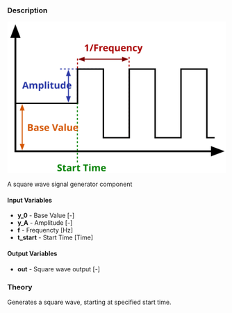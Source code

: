 ### Description
![SignalSquareWave picture](SignalSquareWaveHelp.svg)

A square wave signal generator component

#### Input Variables
* **y_0** - Base Value [-]
* **y_A** - Amplitude [-]
* **f** - Frequencty [Hz]
* **t_start** - Start Time [Time]

#### Output Variables
* **out** - Square wave output [-]

### Theory
Generates a square wave, starting at specified start time.

<!---EQUATION out = \begin{cases}y_0, & t < t_{start}\\y_0 + y_A, & \sin( (t-t_{start})2\pi f ) \ge 0\\y_0 - y_A, & \sin( (t-t_{start})2\pi f ) < 0\end{cases}--->


